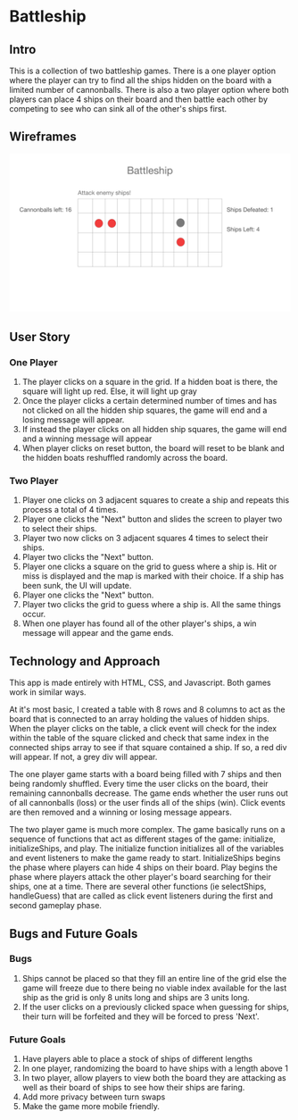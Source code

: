 # Battleship

## Intro
This is a collection of two battleship games. There is a one player option where the player can try to find all the ships hidden on the board with a limited number of cannonballs. There is also a two player option where both players can place 4 ships on their board and then battle each other by competing to see who can sink all of the other's ships first.

## Wireframes
![](assets/battleship-wireframe.png)

## User Story

### One Player
1. The player clicks on a square in the grid. If a hidden boat is there, the square will light up red. Else, it will light up gray
2. Once the player clicks a certain determined number of times and has not clicked on all the hidden ship squares, the game will end and a losing message will appear.
3. If instead the player clicks on all hidden ship squares, the game will end and a winning message will appear
4. When player clicks on reset button, the board will reset to be blank and the hidden boats reshuffled randomly across the board.

### Two Player
1. Player one clicks on 3 adjacent squares to create a ship and repeats this process a total of 4 times.
2. Player one clicks the "Next" button and slides the screen to player two to select their ships.
3. Player two now clicks on 3 adjacent squares 4 times to select their ships.
4. Player two clicks the "Next" button.
5. Player one clicks a square on the grid to guess where a ship is. Hit or miss is displayed and the map is marked with their choice. If a ship has been sunk, the UI will update.
6. Player one clicks the "Next" button.
7. Player two clicks the grid to guess where a ship is. All the same things occur.
8. When one player has found all of the other player's ships, a win message will appear and the game ends.

## Technology and Approach
This app is made entirely with HTML, CSS, and Javascript. Both games work in similar ways. 

At it's most basic, I created a table with 8 rows and 8 columns to act as the board that is connected to an array holding the values of hidden ships. When the player clicks on the table, a click event will check for the index within the table of the square clicked and check that same index in the connected ships array to see if that square contained a ship. If so, a red div will appear. If not, a grey div will appear.

The one player game starts with a board being filled with 7 ships and then being randomly shuffled. Every time the user clicks on the board, their remaining cannonballs decrease. The game ends whether the user runs out of all cannonballs (loss) or the user finds all of the ships (win). Click events are then removed and a winning or losing message appears.

The two player game is much more complex. The game basically runs on a sequence of functions that act as different stages of the game: initialize, initializeShips, and play. The initialize function initializes all of the variables and event listeners to make the game ready to start. InitializeShips begins the phase where players can hide 4 ships on their board. Play begins the phase where players attack the other player's board searching for their ships, one at a time. There are several other functions (ie selectShips, handleGuess) that are called as click event listeners during the first and second gameplay phase.

## Bugs and Future Goals

### Bugs
1. Ships cannot be placed so that they fill an entire line of the grid else the game will freeze due to there being no viable index available for the last ship as the grid is only 8 units long and ships are 3 units long.
2. If the user clicks on a previously clicked space when guessing for ships, their turn will be forfeited and they will be forced to press 'Next'.

### Future Goals
1. Have players able to place a stock of ships of different lengths
2. In one player, randomizing the board to have ships with a length above 1
3. In two player, allow players to view both the board they are attacking as well as their board of ships to see how their ships are faring.
4. Add more privacy between turn swaps
5. Make the game more mobile friendly.
